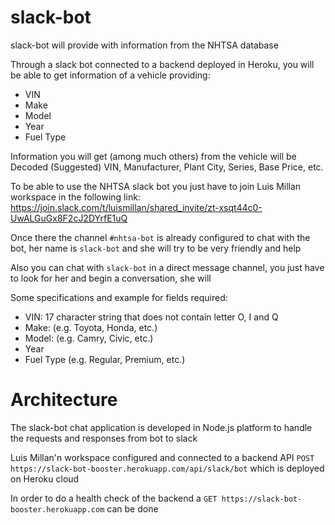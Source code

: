 # slack-bot

slack-bot will provide with information from the NHTSA database

Through a slack bot connected to a backend deployed in Heroku, you will be able to get information of a vehicle providing:
- VIN
- Make
- Model
- Year
- Fuel Type

Information you will get (among much others) from the vehicle will be Decoded (Suggested) VIN, Manufacturer, Plant City, Series, Base Price, etc.

To be able to use the NHTSA slack bot you just have to join Luis Millan workspace in the following link:
https://join.slack.com/t/luismillan/shared_invite/zt-xsqt44c0-UwALGuGx8F2cJ2DYrfE1uQ

Once there the channel `#nhtsa-bot` is already configured to chat with the bot, her name is `slack-bot` and she will try to be very friendly and help 

Also you can chat with `slack-bot` in a direct message channel, you just have to look for her and begin a conversation, she will 

Some specifications and example for fields required:
- VIN: 17 character string that does not contain letter O, I and Q
- Make: (e.g. Toyota, Honda, etc.)
- Model: (e.g. Camry, Civic, etc.)
- Year
- Fuel Type (e.g. Regular, Premium, etc.)

# Architecture

The slack-bot chat application is developed in Node.js platform to handle the requests and responses from bot to slack

Luis Millan'n workspace configured and connected to a backend API `POST https://slack-bot-booster.herokuapp.com/api/slack/bot` which is deployed on Heroku cloud

In order to do a health check of the backend a `GET https://slack-bot-booster.herokuapp.com` can be done 
